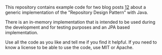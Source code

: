 This repository contains example code for two blog posts [1](http://lestard.eu/2015/generic_repository_part1/)[2](http://lestard.eu/2015/generic_repository_part2/)
about a generic implementation of the "Repository Design Pattern" with Java.

There is an in-memory implementation that is intended to be used during the development and for testing purposes
and an JPA based implementation.

Use all the code as you like and tell me if you find it helpful.
If you need to know a license to be able to use the code, use MIT or Apache. 

